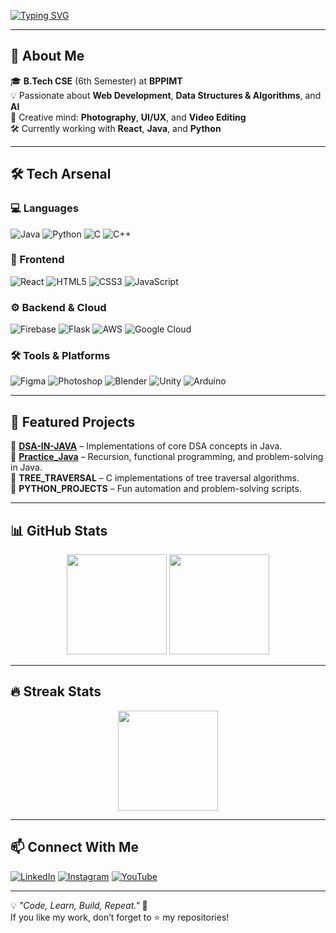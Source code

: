 <!-- Animated Typing -->
[![Typing SVG](https://readme-typing-svg.herokuapp.com?font=Fira+Code&size=26&pause=1000&color=00C2FF&width=600&lines=Hi%F0%9F%91%8B%2C+I'm+Chandrasish+Bhattacharya;Passionate+Developer+from+India;Full+Stack+%26+DSA+Enthusiast;Tech+Explorer+%7C+Problem+Solver)](https://git.io/typing-svg)

---

## 🚀 About Me
🎓 **B.Tech CSE** (6th Semester) at **BPPIMT**  
💡 Passionate about **Web Development**, **Data Structures & Algorithms**, and **AI**  
🎨 Creative mind: **Photography**, **UI/UX**, and **Video Editing**  
🛠 Currently working with **React**, **Java**, and **Python**

---

## 🛠 Tech Arsenal

### 💻 Languages  
![Java](https://img.shields.io/badge/Java-ED8B00?style=for-the-badge&logo=openjdk&logoColor=white)
![Python](https://img.shields.io/badge/Python-3776AB?style=for-the-badge&logo=python&logoColor=white)
![C](https://img.shields.io/badge/C-00599C?style=for-the-badge&logo=c&logoColor=white)
![C++](https://img.shields.io/badge/C++-00599C?style=for-the-badge&logo=cplusplus&logoColor=white)

### 🎨 Frontend  
![React](https://img.shields.io/badge/React-20232A?style=for-the-badge&logo=react&logoColor=61DAFB)
![HTML5](https://img.shields.io/badge/HTML5-E34F26?style=for-the-badge&logo=html5&logoColor=white)
![CSS3](https://img.shields.io/badge/CSS3-1572B6?style=for-the-badge&logo=css3&logoColor=white)
![JavaScript](https://img.shields.io/badge/JavaScript-323330?style=for-the-badge&logo=javascript&logoColor=F7DF1E)

### ⚙ Backend & Cloud  
![Firebase](https://img.shields.io/badge/Firebase-039BE5?style=for-the-badge&logo=firebase)
![Flask](https://img.shields.io/badge/Flask-000000?style=for-the-badge&logo=flask&logoColor=white)
![AWS](https://img.shields.io/badge/AWS-FF9900?style=for-the-badge&logo=amazonaws&logoColor=white)
![Google Cloud](https://img.shields.io/badge/GoogleCloud-4285F4?style=for-the-badge&logo=googlecloud&logoColor=white)

### 🛠 Tools & Platforms  
![Figma](https://img.shields.io/badge/Figma-F24E1E?style=for-the-badge&logo=figma&logoColor=white)
![Photoshop](https://img.shields.io/badge/Photoshop-31A8FF?style=for-the-badge&logo=adobephotoshop&logoColor=white)
![Blender](https://img.shields.io/badge/Blender-F5792A?style=for-the-badge&logo=blender&logoColor=white)
![Unity](https://img.shields.io/badge/Unity-000000?style=for-the-badge&logo=unity&logoColor=white)
![Arduino](https://img.shields.io/badge/Arduino-00979D?style=for-the-badge&logo=arduino&logoColor=white)

---

## 📌 Featured Projects

🔹 **[DSA-IN-JAVA](https://github.com/Chandrasish-Bhattacharya/DSA-IN-JAVA)** – Implementations of core DSA concepts in Java.  
🔹 **[Practice_Java](https://github.com/Chandrasish-Bhattacharya/Practice_Java)** – Recursion, functional programming, and problem-solving in Java.  
🔹 **TREE_TRAVERSAL** – C implementations of tree traversal algorithms.  
🔹 **PYTHON_PROJECTS** – Fun automation and problem-solving scripts.  

---

## 📊 GitHub Stats

<p align="center">
  <img src="https://github-readme-stats.vercel.app/api?username=Chandrasish-Bhattacharya&show_icons=true&theme=tokyonight" height="160px"/>
  <img src="https://github-readme-stats.vercel.app/api/top-langs/?username=Chandrasish-Bhattacharya&layout=compact&theme=tokyonight" height="160px"/>
</p>

---

## 🔥 Streak Stats
<p align="center">
  <img src="https://github-readme-streak-stats.herokuapp.com?user=Chandrasish-Bhattacharya&theme=tokyonight&hide_border=true" height="160px"/>
</p>

---

## 📫 Connect With Me

[![LinkedIn](https://img.shields.io/badge/LinkedIn-0A66C2?style=for-the-badge&logo=linkedin&logoColor=white)](https://linkedin.com/in/chandrasish-bhattacharya)
[![Instagram](https://img.shields.io/badge/Instagram-E4405F?style=for-the-badge&logo=instagram&logoColor=white)](https://instagram.com/)
[![YouTube](https://img.shields.io/badge/YouTube-FF0000?style=for-the-badge&logo=youtube&logoColor=white)](https://youtube.com/)

---

💡 *"Code, Learn, Build, Repeat."* 🚀  
If you like my work, don’t forget to ⭐ my repositories!
